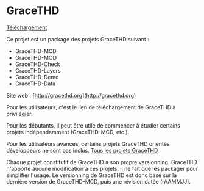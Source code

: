 # GraceTHD

[Téléchargement](https://github.com/GraceTHD-community/GraceTHD/zipball/master)

Ce projet est un package des projets GraceTHD suivant : 
* GraceTHD-MCD
* GraceTHD-MOD
* GraceTHD-Check
* GraceTHD-Layers
* GraceTHD-Demo
* GraceTHD-Data

Site web : [http://gracethd.org](http://gracethd.org)

Pour les utilisateurs, c'est le lien de téléchargement de GraceTHD à privilégier. 

Pour les débutants, il peut être utile de commencer à étudier certains projets indépendamment (GraceTHD-MCD, etc.). 

Pour les utilisateurs avancés, certains projets GraceTHD orientés développeurs ne sont pas inclus. 
[Tous les projets GraceTHD](https://github.com/GraceTHD-community)

Chaque projet constitutif de GraceTHD a son propre versionning. GraceTHD n'apporte aucune modification à ces projets, il ne fait que les packager pour simplifier l'usage. Le versionning de GraceTHD est donc basé sur la dernière version de GraceTHD-MCD, puis une révision datée (rAAMMJJ). 
